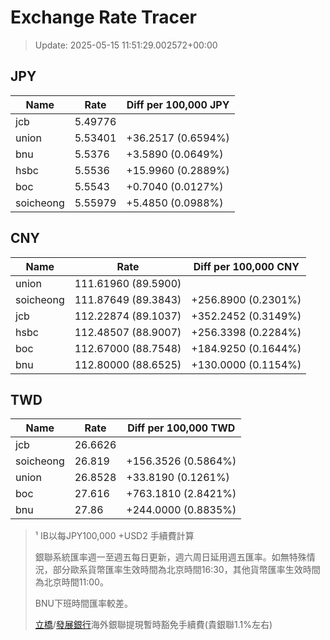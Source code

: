 # Exchange Rate Tracer

> Update: 2025-05-15 11:51:29.002572+00:00

## JPY

| Name      |    Rate | Diff per 100,000 JPY   |
|-----------|---------|------------------------|
| jcb       | 5.49776 |                        |
| union     | 5.53401 | +36.2517 (0.6594%)     |
| bnu       | 5.5376  | +3.5890 (0.0649%)      |
| hsbc      | 5.5536  | +15.9960 (0.2889%)     |
| boc       | 5.5543  | +0.7040 (0.0127%)      |
| soicheong | 5.55979 | +5.4850 (0.0988%)      |

## CNY

| Name      | Rate                | Diff per 100,000 CNY   |
|-----------|---------------------|------------------------|
| union     | 111.61960	(89.5900) |                        |
| soicheong | 111.87649	(89.3843) | +256.8900 (0.2301%)    |
| jcb       | 112.22874	(89.1037) | +352.2452 (0.3149%)    |
| hsbc      | 112.48507	(88.9007) | +256.3398 (0.2284%)    |
| boc       | 112.67000	(88.7548) | +184.9250 (0.1644%)    |
| bnu       | 112.80000	(88.6525) | +130.0000 (0.1154%)    |

## TWD

| Name      |    Rate | Diff per 100,000 TWD   |
|-----------|---------|------------------------|
| jcb       | 26.6626 |                        |
| soicheong | 26.819  | +156.3526 (0.5864%)    |
| union     | 26.8528 | +33.8190 (0.1261%)     |
| boc       | 27.616  | +763.1810 (2.8421%)    |
| bnu       | 27.86   | +244.0000 (0.8835%)    |


> ¹ IB以每JPY100,000 +USD2 手續費計算
>
> 銀聯系統匯率週一至週五每日更新，週六周日延用週五匯率。如無特殊情況，部分歐系貨幣匯率生效時間為北京時間16:30，其他貨幣匯率生效時間為北京時間11:00。
>
> BNU下班時間匯率較差。
>
> [立橋](https://www.wlbank.com.mo/uploads/ueditor/file/20181211/1544536513900230.pdf)/[發展銀行](https://www.mdb.com.mo/Service_Charges_20230728.pdf)海外銀聯提現暫時豁免手續費(貴銀聯1.1%左右)

